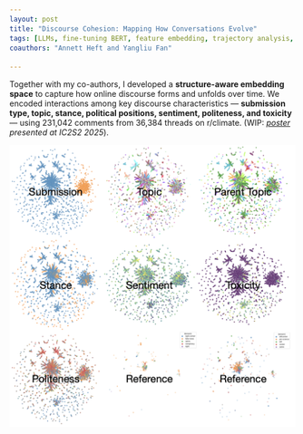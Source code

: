 ```yaml
---
layout: post
title: "Discourse Cohesion: Mapping How Conversations Evolve"
tags: [LLMs, fine-tuning BERT, feature embedding, trajectory analysis, multilevel regression]
coauthors: "Annett Heft and Yangliu Fan"

---
```

Together with my co-authors, I developed a **structure-aware embedding space** to capture how online discourse forms and unfolds over time. We encoded interactions among key discourse characteristics — **submission type, topic, stance, political positions, sentiment, politeness, and toxicity** — using 231,042 comments from 36,384 threads on r/climate. (WIP: *[poster](/public/discourse-cohesion.pdf) presented at IC2S2 2025*).

![Alt text](/public/reddit.png)

